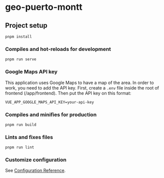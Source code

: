 # geo-puerto-montt

## Project setup
```
pnpm install
```

### Compiles and hot-reloads for development
```
pnpm run serve
```

### Google Maps API key
This application uses Google Maps to have a map of the area. In order to work, you need to add the API key. First, create a `.env` file inside the root of frontend (/app/frontend). Then put the API key on this format:
```env
VUE_APP_GOOGLE_MAPS_API_KEY=your-api-key
```

### Compiles and minifies for production
```
pnpm run build
```

### Lints and fixes files
```
pnpm run lint
```

### Customize configuration
See [Configuration Reference](https://cli.vuejs.org/config/).
